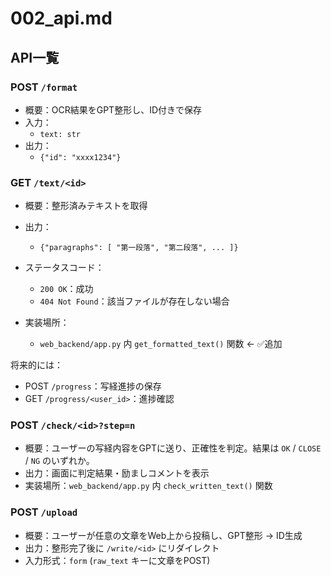 # 002_api.md

## API一覧

### POST `/format`
- 概要：OCR結果をGPT整形し、ID付きで保存
- 入力：
  - `text: str`
- 出力：
  - `{"id": "xxxx1234"}`

### GET `/text/<id>`
- 概要：整形済みテキストを取得
- 出力：
  - `{"paragraphs": [ "第一段落", "第二段落", ... ]}`
- ステータスコード：
  - `200 OK`：成功
  - `404 Not Found`：該当ファイルが存在しない場合

- 実装場所：
  - `web_backend/app.py` 内 `get_formatted_text()` 関数 ← ✅追加

将来的には：
- POST `/progress`：写経進捗の保存
- GET `/progress/<user_id>`：進捗確認

### POST `/check/<id>?step=n`
- 概要：ユーザーの写経内容をGPTに送り、正確性を判定。結果は `OK` / `CLOSE` / `NG` のいずれか。
- 出力：画面に判定結果・励ましコメントを表示
- 実装場所：`web_backend/app.py` 内 `check_written_text()` 関数

### POST `/upload`
- 概要：ユーザーが任意の文章をWeb上から投稿し、GPT整形 → ID生成
- 出力：整形完了後に `/write/<id>` にリダイレクト
- 入力形式：`form` (`raw_text` キーに文章をPOST)

